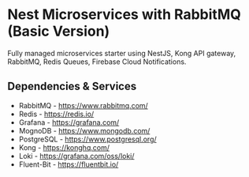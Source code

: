 # Nest Microservices with RabbitMQ (Basic Version)

Fully managed microservices starter using NestJS, Kong API gateway, RabbitMQ, Redis Queues, Firebase Cloud Notifications.

## Dependencies & Services

- RabbitMQ - https://www.rabbitmq.com/
- Redis - https://redis.io/
- Grafana - https://grafana.com/
- MognoDB - https://www.mongodb.com/
- PostgreSQL - https://www.postgresql.org/
- Kong - https://konghq.com/
- Loki - https://grafana.com/oss/loki/
- Fluent-Bit - https://fluentbit.io/

